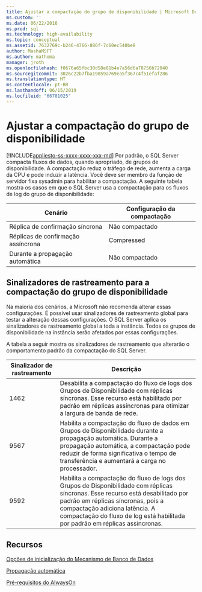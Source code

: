 ```yaml
---
title: Ajustar a compactação do grupo de disponibilidade | Microsoft Docs
ms.custom: ''
ms.date: 06/22/2016
ms.prod: sql
ms.technology: high-availability
ms.topic: conceptual
ms.assetid: 7632769c-b246-4766-886f-7c60ec540be8
author: MashaMSFT
ms.author: mathoma
manager: jroth
ms.openlocfilehash: f0676a65fbc30d58e81b4e7a56d6a78756b72040
ms.sourcegitcommit: 3026c22b7fba19059a769ea5f367c4f51efaf286
ms.translationtype: HT
ms.contentlocale: pt-BR
ms.lasthandoff: 06/15/2019
ms.locfileid: "66781025"
---
```

# <a name="tune-compression-for-availability-group"></a>Ajustar a compactação do grupo de disponibilidade
[!INCLUDE[appliesto-ss-xxxx-xxxx-xxx-md](../../../includes/appliesto-ss-xxxx-xxxx-xxx-md.md)]
Por padrão, o SQL Server compacta fluxos de dados, quando apropriado, de grupos de disponibilidade. A compactação reduz o tráfego de rede, aumenta a carga da CPU e pode induzir a latência. Você deve ser membro da função de servidor fixa sysadmin para habilitar a compactação. A seguinte tabela mostra os casos em que o SQL Server usa a compactação para os fluxos de log do grupo de disponibilidade:

| Cenário | Configuração da compactação
| ---- | ----
| Réplica de confirmação síncrona | Não compactado
| Réplicas de confirmação assíncrona | Compressed
| Durante a propagação automática | Não compactado

## <a name="trace-flags-for-availability-group-compression"></a>Sinalizadores de rastreamento para a compactação do grupo de disponibilidade 

Na maioria dos cenários, a Microsoft não recomenda alterar essas configurações. É possível usar sinalizadores de rastreamento global para testar a alteração dessas configurações. O SQL Server aplica os sinalizadores de rastreamento global a toda a instância. Todos os grupos de disponibilidade na instância serão afetados por essas configurações.  

A tabela a seguir mostra os sinalizadores de rastreamento que alterarão o comportamento padrão da compactação do SQL Server. 

Sinalizador de rastreamento | Descrição
------------- | -------------
1462          | Desabilita a compactação do fluxo de logs dos Grupos de Disponibilidade com réplicas síncronas. Esse recurso está habilitado por padrão em réplicas assíncronas para otimizar a largura de banda de rede.
9567          | Habilita a compactação do fluxo de dados em Grupos de Disponibilidade durante a propagação automática. Durante a propagação automática, a compactação pode reduzir de forma significativa o tempo de transferência e aumentará a carga no processador.
9592          | Habilita a compactação do fluxo de logs dos Grupos de Disponibilidade com réplicas síncronas. Esse recurso está desabilitado por padrão em réplicas síncronas, pois a compactação adiciona latência. A compactação do fluxo de log está habilitada por padrão em réplicas assíncronas.


## <a name="resources"></a>Recursos


[Opções de inicialização do Mecanismo de Banco de Dados](../../../database-engine/configure-windows/database-engine-service-startup-options.md)

[Propagação automática](https://msdn.microsoft.com/library/mt735149(SQL.130).aspx)

[Pré-requisitos do AlwaysOn](prereqs-restrictions-recommendations-always-on-availability.md) 
